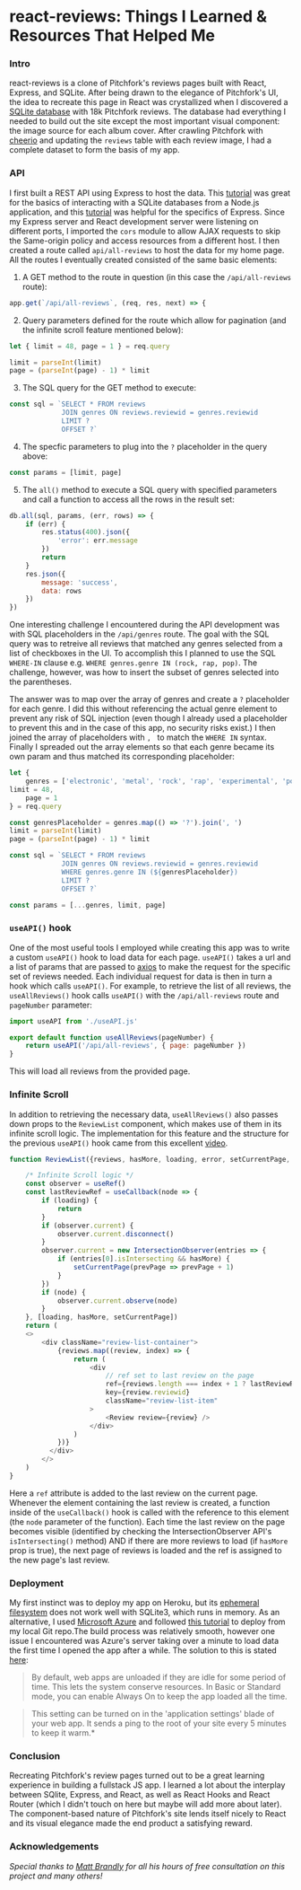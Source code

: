 # react-reviews: Things I Learned & Resources That Helped Me

### Intro
react-reviews is a clone of Pitchfork's reviews pages built with React, Express, and SQLite. After being drawn to the elegance of Pitchfork's UI, the idea to recreate this page in React was crystallized when I discovered a [SQLite database](https://www.kaggle.com/nolanbconaway/pitchfork-data) with 18k Pitchfork reviews. The database had everything I needed to build out the site except the most important visual component: the image source for each album cover. After crawling Pitchfork with [cheerio](https://cheerio.js.org/) and updating the `reviews` table with each review image, I had a complete dataset to form the basis of my app. 

### API
I first built a REST API using Express to host the data. This [tutorial](https://www.sqlitetutorial.net/sqlite-nodejs/) was great for the basics of interacting with a SQLite databases from a Node.js application, and this [tutorial](https://expressjs.com/en/guide/database-integration.html#sqlite) was helpful for the specifics of Express. Since my Express server and React development server were listening on different ports, I imported the `cors` module to allow AJAX requests to skip the Same-origin policy and access resources from a different host. I then created a route called `api/all-reviews` to host the data for my home page. All the routes I eventually created consisted of the same basic elements:

1. A GET method to the route in question (in this case the `/api/all-reviews` route):

``` javascript
app.get(`/api/all-reviews`, (req, res, next) => {
```

2. Query parameters defined for the route which allow for pagination (and the infinite scroll feature mentioned below):

``` javascript
let { limit = 48, page = 1 } = req.query

limit = parseInt(limit)
page = (parseInt(page) - 1) * limit
```

3. The SQL query for the GET method to execute:

``` javascript
const sql = `SELECT * FROM reviews 
	     	 JOIN genres ON reviews.reviewid = genres.reviewid
	    	 LIMIT ? 
	    	 OFFSET ?`
```	     

4. The specfic parameters to plug into the `?` placeholder in the query above:

``` javascript
const params = [limit, page]
```

5. The `all()` method to execute a SQL query with specified parameters and call a function to access all the rows in the result set:

``` javascript
db.all(sql, params, (err, rows) => {
	if (err) {
		res.status(400).json({
			'error': err.message
		})
		return
	}
	res.json({
		message: 'success',
		data: rows
	})
})
```

One interesting challenge I encountered during the API development was with SQL placeholders in the `/api/genres` route. The goal with the SQL query was to retreive all reviews that matched any genres selected from a list of checkboxes in the UI. To accomplish this I planned to use the SQL `WHERE-IN` clause e.g. `WHERE genres.genre IN (rock, rap, pop)`. The challenge, however, was how to insert the subset of genres selected into the parentheses.

The answer was to map over the array of genres and create a `?` placeholder for each genre. I did this without referencing the actual genre element to prevent any risk of SQL injection (even though I already used a placeholder to prevent this and in the case of this app, no security risks exist.) I then joined the array of placeholders with `, ` to match the `WHERE IN` syntax. Finally I spreaded out the array elements so that each genre became its own param and thus matched its corresponding placeholder:

``` javascript
let { 
	genres = ['electronic', 'metal', 'rock', 'rap', 'experimental', 'pop/r&b', 'folk/country', 'jazz'], 
limit = 48, 
	page = 1
} = req.query

const genresPlaceholder = genres.map(() => '?').join(', ')
limit = parseInt(limit)
page = (parseInt(page) - 1) * limit

const sql = `SELECT * FROM reviews 
		     JOIN genres ON reviews.reviewid = genres.reviewid
			 WHERE genres.genre IN (${genresPlaceholder})
			 LIMIT ? 
			 OFFSET ?`

const params = [...genres, limit, page]
```

### `useAPI()` hook
One of the most useful tools I employed while creating this app was to write a custom `useAPI()` hook to load data for each page. `useAPI()` takes a url and a list of params that are passed to [axios](https://github.com/axios/axios) to make the request for the specific set of reviews needed. Each individual request for data is then in turn a hook which calls `useAPI()`. For example, to retrieve the list of all reviews, the `useAllReviews()` hook calls `useAPI()` with the `/api/all-reviews` route and `pageNumber` parameter:

``` javascript
import useAPI from './useAPI.js'

export default function useAllReviews(pageNumber) {
	return useAPI('/api/all-reviews', { page: pageNumber })
}
```

This will load all reviews from the provided page.

### Infinite Scroll
In addition to retrieving the necessary data, `useAllReviews()` also passes down props to the `ReviewList` component, which makes use of them in its infinite scroll logic. The implementation for this feature and the structure for the previous `useAPI()` hook came from this excellent [video](https://reactjs.org/docs/hooks-reference.html#usecallback).

``` javascript
function ReviewList({reviews, hasMore, loading, error, setCurrentPage, currentPage}) {

	/* Infinite Scroll logic */
	const observer = useRef()
	const lastReviewRef = useCallback(node => {
		if (loading) {
			return
		}
		if (observer.current) {
			observer.current.disconnect()
		}
		observer.current = new IntersectionObserver(entries => {
			if (entries[0].isIntersecting && hasMore) {
				setCurrentPage(prevPage => prevPage + 1)
			}
		})
		if (node) {
			observer.current.observe(node)
		}
	}, [loading, hasMore, setCurrentPage])
	return (
	<>
		<div className="review-list-container">
			{reviews.map((review, index) => {
				return (
					<div 
						// ref set to last review on the page
						ref={reviews.length === index + 1 ? lastReviewRef : null} 
						key={review.reviewid}
						className="review-list-item" 
					>
						<Review review={review} />
					</div>
				)
			})}
		  </div> 	
		</>
	)
}
```

Here a `ref` attribute is added to the last review on the current page. Whenever the element containing the last review is created, a function inside of the `useCallback()` hook is called with the reference to this element (the `node` parameter of the function). Each time the last review on the page becomes visible (identified by checking the IntersectionObserver API's `isIntersecting()` method) AND if there are more reviews to load (if  `hasMore` prop is true), the next page of reviews is loaded and the ref is assigned to the new page's last review. 

### Deployment
My first instinct was to deploy my app on Heroku, but its [ephemeral filesystem](https://devcenter.heroku.com/articles/sqlite3) does not work well with SQLite3, which runs in memory. As an alternative, I used [Microsoft Azure](https://azure.microsoft.com/en-us/) and followed [this tutorial](https://docs.microsoft.com/en-us/azure/app-service/deploy-local-git) to deploy from my local Git repo.The build process was relatively smooth, however one issue I encountered was Azure's server taking over a minute to load data the first time I opened the app after a  while. The solution to this is stated [here](https://social.msdn.microsoft.com/Forums/azure/en-US/62599c60-0382-4c01-8904-d702543a8814/does-app-service-web-app-go-to-sleep?forum=windowsazurewebsitespreview):

>By default, web apps are unloaded if they are idle for some period of time. This lets the system conserve resources. In Basic or Standard mode, you can enable Always On to keep the app loaded all the time.

>This setting can be turned on in the 'application settings' blade of your web app. It sends a ping to the root of your site every 5 minutes to keep it warm.*

### Conclusion
Recreating Pitchfork's review pages turned out to be a great learning experience in building a fullstack JS app. I learned a lot about the interplay between SQlite, Express, and React, as well as React Hooks and React Router (which I didn't touch on here but maybe will add more about later). The component-based nature of Pitchfork's site lends itself nicely to React and its visual elegance made the end product a satisfying reward.

### Acknowledgements
*Special thanks to [Matt Brandly](https://github.com/brandly) for all his hours of free consultation on this project and many others!*
